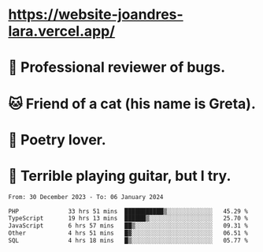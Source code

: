 # https://website-joandres-lara.vercel.app/
# 🐛 Professional reviewer of bugs.
# 🐱 Friend of a cat (his name is Greta).
# 📜 Poetry lover.
# 🎸 Terrible playing guitar, but I try.

<!--START_SECTION:waka-->

```txt
From: 30 December 2023 - To: 06 January 2024

PHP              33 hrs 51 mins  ███████████▒░░░░░░░░░░░░░   45.29 %
TypeScript       19 hrs 13 mins  ██████▒░░░░░░░░░░░░░░░░░░   25.70 %
JavaScript       6 hrs 57 mins   ██▒░░░░░░░░░░░░░░░░░░░░░░   09.31 %
Other            4 hrs 51 mins   █▓░░░░░░░░░░░░░░░░░░░░░░░   06.51 %
SQL              4 hrs 18 mins   █▒░░░░░░░░░░░░░░░░░░░░░░░   05.77 %
```

<!--END_SECTION:waka-->
